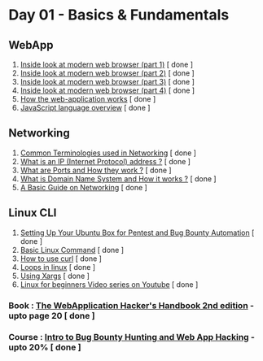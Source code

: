 # Day 01 - Basics & Fundamentals

## WebApp
  1. [Inside look at modern web browser (part 1)](https://developers.google.com/web/updates/2018/09/inside-browser-part1) [ done ]
  2. [Inside look at modern web browser (part 2)](https://developers.google.com/web/updates/2018/09/inside-browser-part2) [ done ]
  3. [Inside look at modern web browser (part 3)](https://developers.google.com/web/updates/2018/09/inside-browser-part3) [ done ]
  4. [Inside look at modern web browser (part 4)](https://developer.chrome.com/blog/inside-browser-part4/) [ done ]
  5. [How the web-application works](https://developer.mozilla.org/en-US/docs/Learn/Getting_started_with_the_web/How_the_Web_works#:~:text=The%20browser%20sends%20an%20HTTP,internet%20connection%20using%20TCP%2FIP.) [ done ]
  6. [JavaScript language overview](https://developer.mozilla.org/en-US/docs/Web/JavaScript/A_re-introduction_to_JavaScript) [ done ]

## Networking
  1. [Common Terminologies used in Networking](https://www.digitalocean.com/community/tutorials/an-introduction-to-networking-terminology-interfaces-and-protocols) [ done ]
  2. [What is an IP (Internet Protocol) address ?](https://commotionwireless.net/docs/cck/networking/learn-networking-basics/) [ done ]
  3. [What are Ports and How they work ?](https://www.utilizewindows.com/list-of-common-network-port-numbers/) [ done ]
  4. [What is Domain Name System and How it works ?](https://code.tutsplus.com/tutorials/an-introduction-to-learning-and-using-dns-records--cms-24704) [ done ]
  5. [A Basic Guide on Networking](http://www.penguintutor.com/linux/basic-network-reference) [ done ]

## Linux CLI
  1. [Setting Up Your Ubuntu Box for Pentest and Bug Bounty Automation](https://www.youtube.com/watch?v=YhUiAH5SIqk&t=1s) [ done ]
  2. [Basic Linux Command](https://www.hostinger.com/tutorials/linux-commands) [ done ]
  3. [How to use curl](https://flaviocopes.com/http-curl/) [ done ]
  4. [Loops in linux](https://tldp.org/HOWTO/Bash-Prog-Intro-HOWTO-7.html) [ done ]
  5. [Using Xargs](https://www.cyberciti.biz/faq/linux-unix-bsd-xargs-construct-argument-lists-utility/) [ done ]
  6. [Linux for beginners Video series on Youtube](https://youtube.com/playlist?list=PLIhvC56v63IJIujb5cyE13oLuyORZpdkL) [ done ]

### Book : [The WebApplication Hacker's Handbook 2nd edition](https://edu.anarcho-copy.org/Against%20Security%20-%20Self%20Security/Dafydd%20Stuttard,%20Marcus%20Pinto%20-%20The%20web%20application%20hacker's%20handbook_%20finding%20and%20exploiting%20security%20flaws-Wiley%20(2011).pdf) - upto page 20 [ done ]
### Course : [Intro to Bug Bounty Hunting and Web App Hacking](https://www.udemy.com/course/intro-to-bug-bounty-by-nahamsec/) - upto 20% [ done ]

